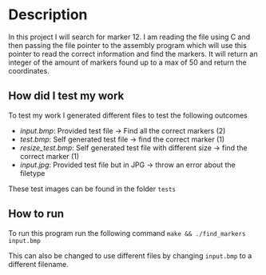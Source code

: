 # Description

In this project I will search for marker 12. I am reading the file using C and then passing the file pointer to the assembly program which will use this pointer to read the correct information and find the markers. It will return an integer of the amount of markers found up to a max of 50 and return the coordinates.

## How did I test my work

To test my work I generated different files to test the following outcomes

-   _input.bmp_: Provided test file -> Find all the correct markers (2)
-   _test.bmp_: Self generated test file -> find the correct marker (1)
-   _resize_test.bmp_: Self generated test file with different size -> find the correct marker (1)
-   _input.jpg_: Provided test file but in JPG -> throw an error about the filetype

These test images can be found in the folder `tests`

## How to run

To run this program run the following command
`make && ./find_markers input.bmp`

This can also be changed to use different files by changing `input.bmp` to a different filename.
